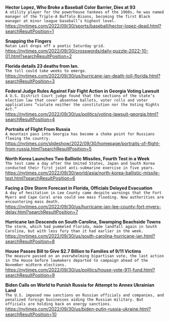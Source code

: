 **Hector Lopez, Who Broke a Baseball Color Barrier, Dies at 93**\
`A utility player for the powerhouse Yankees of the 1960s, he was named manager of the Triple-A Buffalo Bisons, becoming the first Black manager at minor league baseball’s highest level.`\
https://nytimes.com/2022/09/30/sports/baseball/hector-lopez-dead.html?searchResultPosition=1

**Snapping the Fingers**\
`Natan Last drops off a poetic Saturday grid.`\
https://nytimes.com/2022/09/30/crosswords/daily-puzzle-2022-10-01.html?searchResultPosition=2

**Florida details 23 deaths from Ian.**\
`The toll could take weeks to emerge.`\
https://nytimes.com/2022/09/30/us/hurricane-ian-death-toll-florida.html?searchResultPosition=3

**Federal Judge Rules Against Fair Fight Action in Georgia Voting Lawsuit**\
`A U.S. District Court judge found that the sections of the state’s election law that cover absentee ballots, voter rolls and voter applications “violate neither the constitution nor the Voting Rights Act.”`\
https://nytimes.com/2022/09/30/us/politics/voting-lawsuit-georgia.html?searchResultPosition=4

**Portraits of Flight From Russia**\
`A mountain pass into Georgia has become a choke point for Russians fleeing the country.`\
https://nytimes.com/slideshow/2022/09/30/homepage/portraits-of-flight-from-russia.html?searchResultPosition=5

**North Korea Launches Two Ballistic Missiles, Fourth Test in a Week**\
`The test came a day after the United States, Japan and South Korea conducted their first joint anti-submarine exercise in five years.`\
https://nytimes.com/2022/09/30/world/asia/north-korea-ballistic-missile-test.html?searchResultPosition=6

**Facing a Dire Storm Forecast in Florida, Officials Delayed Evacuation**\
`A day of hesitation in Lee County came despite warnings that the Fort Myers and Cape Coral area could see mass flooding. Now authorities are encountering mass death.`\
https://nytimes.com/2022/09/30/us/hurricane-ian-lee-county-fort-myers-delay.html?searchResultPosition=7

**Hurricane Ian Descends on South Carolina, Swamping Beachside Towns**\
`The storm, which had pummeled Florida, made landfall again in South Carolina, but with less fury than it had earlier in the week.`\
https://nytimes.com/2022/09/30/us/south-carolina-hurricane-ian.html?searchResultPosition=8

**House Passes Bill to Give $2.7 Billion to Families of 9/11 Victims**\
`The measure passed on an overwhelming bipartisan vote, the last action in the House before lawmakers departed to campaign ahead of the November midterm elections.`\
https://nytimes.com/2022/09/30/us/politics/house-vote-911-fund.html?searchResultPosition=9

**Biden Calls on World to Punish Russia for Attempt to Annex Ukrainian Land**\
`The U.S. imposed new sanctions on Russian officials and companies, and penalized foreign businesses aiding the Russian military. But officials are holding back on energy sanctions.`\
https://nytimes.com/2022/09/30/us/biden-putin-russia-ukraine.html?searchResultPosition=10

